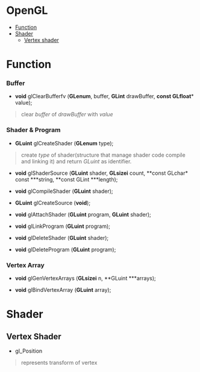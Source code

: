 # OpenGL

- [Function](#function)
- [Shader](#shader)
  - [Vertex shader](#vertex-shader)


Function
======
### Buffer
- **void** glClearBufferfv (**GLenum**, buffer, **GLint** drawBuffer, **const GLfloat**\* value);
>clear *buffer* of *drawBuffer* with *value*
<!-- >*drawBuffer*의 *buffer*를 *value*로 지운다.  -->

### Shader & Program
- **GLuint** glCreateShader (**GLenum** type);
>create *type* of shader(structure that manage shader code compile and linking it) and return *GLuint* as identifier.

- **void** glShaderSource (**GLuint** shader, **GLsizei** count, **const GLchar\* const \***string, **const GLint \***length);

- **void** glCompileShader (**GLuint** shader);

- **GLuint** glCreateSource (**void**);

- **void** glAttachShader (**GLuint** program, **GLuint** shader);

- **void** glLinkProgram (**GLuint** program);

- **void** glDeleteShader (**GLuint** shader);

- **void** glDeleteProgram (**GLuint** program);

### Vertex Array
- **void** glGenVertexArrays (**GLsizei** n, **GLuint \***arrays);

- **void** glBindVertexArray (**GLuint** array);

<!-- ### not done
- glUseProgram ();

- **void** glDrawArrays (**GLenum** mode, **GLint** first, **GLsizei** count);
>send vertexes to pipeline. started from *first*, *count* of vertexes with premitive *mode*
>mode list: GL_POINTS, GL_TRIANGLES, GL_STRIPES, GL_LINES ...

- **void** glPointSize (**GLfloat** size);
>change point pixel size
-->

Shader
=====
## Vertex Shader

- gl_Position
>represents transform of vertex
